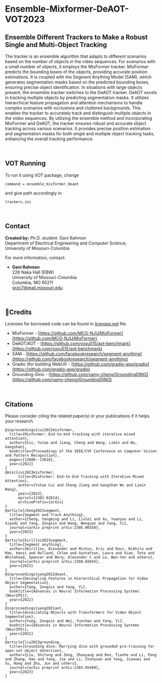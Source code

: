 # Ensemble-Mixformer-DeAOT-VOT2023

## Ensemble Different Trackers to Make a Robust Single and Multi-Object Tracking

The tracker is an ensemble algorithm that adapts to different scenarios based on the number of objects in the video sequences. For scenarios with a small number of objects, it employs the MixFormer tracker. MixFormer predicts the bounding boxes of the objects, providing accurate position estimations. It is coupled with the Segment Anything Model (SAM), which generates segmentation masks based on the predicted bounding boxes, ensuring precise object identification. In situations with large objects present, the ensemble tracker switches to the DeAOT tracker. DeAOT excels in tracking multiple objects by predicting segmentation masks. It utilizes hierarchical feature propagation and attention mechanisms to handle complex scenarios with occlusions and cluttered backgrounds. This enables the tracker to accurately track and distinguish multiple objects in the video sequences. By utilizing the ensemble method and incorporating MixFormer and DeAOT, the tracker ensures robust and accurate object tracking across various scenarios. It provides precise position estimation and segmentation masks for both single and multiple object tracking tasks, enhancing the overall tracking performance.

</br>

## VOT Running

To run it using VOT package, change

```
command = ensemble_mixformer_deaot
```
and give path accordingly in 
```
trackers.ini
```

</br>

## Contact

**Created by:** Ph.D. student: Gani Rahmon  
Department of Electrical Engineering and Computer Science,  
University of Missouri-Columbia  

For more information, contact:

* **Gani Rahmon**  
226 Naka Hall (EBW)  
University of Missouri-Columbia  
Columbia, MO 65211  
grzc7@mail.missouri.edu 

</br>

## :full_moon_with_face:Credits
Licenses for borrowed code can be found in [licenses.md](https://github.com/z-x-yang/Segment-and-Track-Anything/blob/main/licenses.md) file. 

* MixFormer - [https://github.com/MCG-NJU/MixFormer](https://github.com/MCG-NJU/MixFormer)
* DeAOT/AOT - [https://github.com/yoxu515/aot-benchmark](https://github.com/yoxu515/aot-benchmark)
* SAM - [https://github.com/facebookresearch/segment-anything](https://github.com/facebookresearch/segment-anything)
* Gradio (for building WebUI) - [https://github.com/gradio-app/gradio](https://github.com/gradio-app/gradio)
* Grounding-Dino - [https://github.com/yamy-cheng/GroundingDINO](https://github.com/yamy-cheng/GroundingDINO)

</br>

## Citations
Please consider citing the related paper(s) in your publications if it helps your research.
```
@inproceedings{cui2022mixformer,
  title={Mixformer: End-to-end tracking with iterative mixed attention},
  author={Cui, Yutao and Jiang, Cheng and Wang, Limin and Wu, Gangshan},
  booktitle={Proceedings of the IEEE/CVF Conference on Computer Vision and Pattern Recognition},
  pages={13608--13618},
  year={2022}
}
@misc{cui2023mixformer,
      title={MixFormer: End-to-End Tracking with Iterative Mixed Attention}, 
      author={Yutao Cui and Cheng Jiang and Gangshan Wu and Limin Wang},
      year={2023},
      eprint={2302.02814},
      archivePrefix={arXiv}
}
@article{cheng2023segment,
  title={Segment and Track Anything},
  author={Cheng, Yangming and Li, Liulei and Xu, Yuanyou and Li, Xiaodi and Yang, Zongxin and Wang, Wenguan and Yang, Yi},
  journal={arXiv preprint arXiv:2305.06558},
  year={2023}
}
@article{kirillov2023segment,
  title={Segment anything},
  author={Kirillov, Alexander and Mintun, Eric and Ravi, Nikhila and Mao, Hanzi and Rolland, Chloe and Gustafson, Laura and Xiao, Tete and Whitehead, Spencer and Berg, Alexander C and Lo, Wan-Yen and others},
  journal={arXiv preprint arXiv:2304.02643},
  year={2023}
}
@inproceedings{yang2022deaot,
  title={Decoupling Features in Hierarchical Propagation for Video Object Segmentation},
  author={Yang, Zongxin and Yang, Yi},
  booktitle={Advances in Neural Information Processing Systems (NeurIPS)},
  year={2022}
}
@inproceedings{yang2021aot,
  title={Associating Objects with Transformers for Video Object Segmentation},
  author={Yang, Zongxin and Wei, Yunchao and Yang, Yi},
  booktitle={Advances in Neural Information Processing Systems (NeurIPS)},
  year={2021}
}
@article{liu2023grounding,
  title={Grounding dino: Marrying dino with grounded pre-training for open-set object detection},
  author={Liu, Shilong and Zeng, Zhaoyang and Ren, Tianhe and Li, Feng and Zhang, Hao and Yang, Jie and Li, Chunyuan and Yang, Jianwei and Su, Hang and Zhu, Jun and others},
  journal={arXiv preprint arXiv:2303.05499},
  year={2023}
}
```
